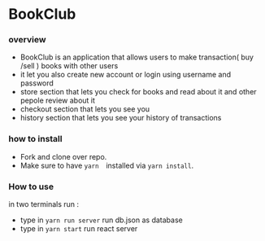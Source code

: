 # BookClub

### overview

 - BookClub is an application that allows users to make transaction( buy /sell )    books with other users
 - it let you also  create new account  or login using username and password
 - store section that lets you check for books and read about it and other pepole     review about it 
 - checkout section that lets you see you
 - history section that lets you see your history of transactions

### how to install 
- Fork and clone over repo.
- Make sure to have `yarn  `installed via `yarn install`.

### How to use
in two terminals run : 
- type in `yarn run server` run db.json as database
- type in `yarn start` run react server 

